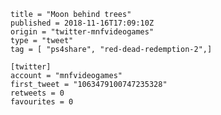 ```
title = "Moon behind trees"
published = 2018-11-16T17:09:10Z
origin = "twitter-mnfvideogames"
type = "tweet"
tag = [ "ps4share", "red-dead-redemption-2",]

[twitter]
account = "mnfvideogames"
first_tweet = "1063479100747235328"
retweets = 0
favourites = 0
```

<p class='image'><img src='https://mnf.m17s.net/2018/11/16/DsI8mo7W0AANJMQ.jpg' alt=''></p>

